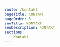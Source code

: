 ```yaml
---
route: /kontakt
pageTitle: KONTAKT
pageOrder: 5
seoTitle: KONTAKT
seoDescription: KONTAKT
sections:
  - Kontakt
---
```

